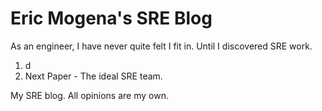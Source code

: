 # Eric Mogena's SRE Blog

As an engineer, I have never quite felt I fit in. Until I discovered SRE work.

1. d
2. Next Paper - The ideal SRE team.



My SRE blog. All opinions are my own.
